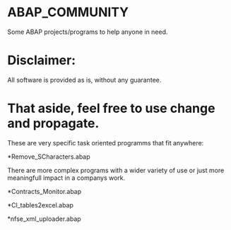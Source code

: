 # ABAP_COMMUNITY
Some ABAP projects/programs to help anyone in need. 
# Disclaimer:
All software is provided as is, without any guarantee.
# That aside, feel free to use change and propagate.

These are very specific task oriented programms that fit anywhere:

*Remove_SCharacters.abap

There are more complex programs with a wider variety of use or just more meaningfull impact in a companys work.

*Contracts_Monitor.abap

*Cl_tables2excel.abap

*nfse_xml_uploader.abap
